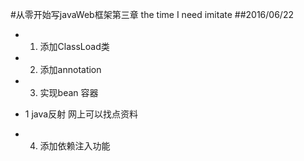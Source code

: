 #从零开始写javaWeb框架第三章
the time I need imitate
##2016/06/22
- 1. 添加ClassLoad类
- 2. 添加annotation
- 3. 实现bean 容器
+ 1 java反射 网上可以找点资料
- 4. 添加依赖注入功能
